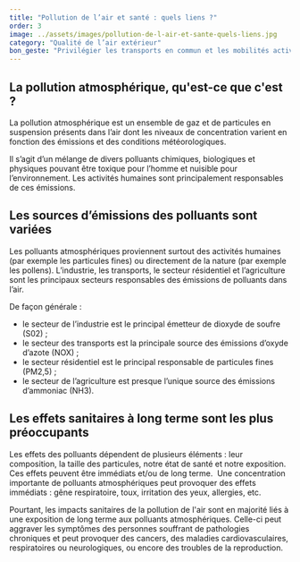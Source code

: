 ```yaml
---
title: "Pollution de l’air et santé : quels liens ?"
order: 3
image: ../assets/images/pollution-de-l-air-et-sante-quels-liens.jpg
category: "Qualité de l’air extérieur"
bon_geste: "Privilégier les transports en commun et les mobilités actives (marche à pied, vélo, etc.) plutôt que la voiture afin de limiter les émissions de polluants dans l'air."
---
```


## La pollution atmosphérique, qu'est-ce que c'est ?

La pollution atmosphérique est un ensemble de gaz et de particules en suspension présents dans l’air dont les niveaux de concentration varient en fonction des émissions et des conditions météorologiques.

Il s’agit d’un mélange de divers polluants chimiques, biologiques et physiques pouvant être toxique pour l’homme et nuisible pour l’environnement. Les activités humaines sont principalement responsables de ces émissions.

## Les sources d’émissions des polluants sont variées

Les polluants atmosphériques proviennent surtout des activités humaines (par exemple les particules fines) ou directement de la nature (par exemple les pollens). L’industrie, les transports, le secteur résidentiel et l’agriculture sont les principaux secteurs responsables des émissions de polluants dans l’air.

De façon générale :
- le secteur de l’industrie est le principal émetteur de dioxyde de soufre (S02) ;
- le secteur des transports est la principale source des émissions d’oxyde d’azote (NOX) ;
- le secteur résidentiel est le principal responsable de particules fines (PM2,5) ;
- le secteur de l’agriculture est presque l’unique source des émissions d’ammoniac (NH3).

## Les effets sanitaires à long terme sont les plus préoccupants

Les effets des polluants dépendent de plusieurs éléments : leur composition, la taille des particules, notre état de santé et notre exposition. Ces effets peuvent être immédiats et/ou de long terme.
­
Une concentration importante de polluants atmosphériques peut provoquer des effets immédiats : gêne respiratoire, toux, irritation des yeux, allergies, etc.

Pourtant, les impacts sanitaires de la pollution de l'air sont en majorité liés à une exposition de long terme aux polluants atmosphériques. Celle-ci peut aggraver les symptômes des personnes souffrant de pathologies chroniques et peut provoquer des cancers, des maladies cardiovasculaires, respiratoires ou neurologiques, ou encore des troubles de la reproduction.
